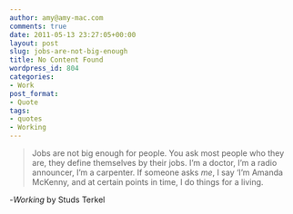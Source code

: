 ```yaml
---
author: amy@amy-mac.com
comments: true
date: 2011-05-13 23:27:05+00:00
layout: post
slug: jobs-are-not-big-enough
title: No Content Found
wordpress_id: 804
categories:
- Work
post_format:
- Quote
tags:
- quotes
- Working
---
```


> Jobs are not big enough for people. You ask most people who they are, they define themselves by their jobs. I’m a doctor, I’m a radio announcer, I’m a carpenter. If someone asks _me_, I say ‘I’m Amanda McKenny, and at certain points in time, I do things for a living.




-_Working_ by Studs Terkel
